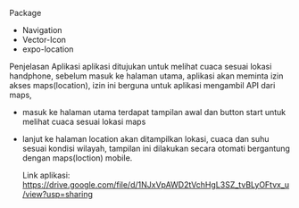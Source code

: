Package
 - Navigation
 - Vector-Icon
 - expo-location

Penjelasan Aplikasi
aplikasi ditujukan untuk melihat cuaca sesuai lokasi handphone,
sebelum masuk ke halaman utama, aplikasi akan meminta izin akses maps(location), izin ini berguna untuk aplikasi mengambil API dari maps,
- masuk ke halaman utama
   terdapat tampilan awal dan button start untuk melihat cuaca sesuai lokasi maps
- lanjut ke halaman location
  akan ditampilkan lokasi, cuaca dan suhu sesuai kondisi wilayah, tampilan ini dilakukan secara otomati bergantung dengan maps(loction) mobile.
  
  Link aplikasi:
    https://drive.google.com/file/d/1NJxVpAWD2tVchHgL3SZ_tvBLyOFtvx_u/view?usp=sharing
